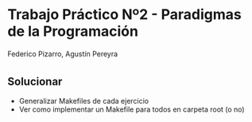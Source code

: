 # Trabajo Práctico Nº2 - Paradigmas de la Programación

Federico Pizarro, Agustín Pereyra

## Solucionar

- Generalizar Makefiles de cada ejercicio
- Ver como implementar un Makefile para todos en carpeta root (o no)